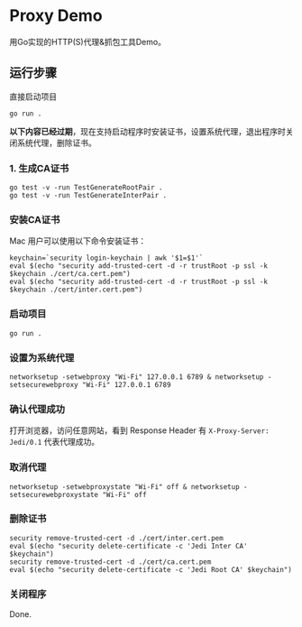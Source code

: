 # Proxy Demo

用Go实现的HTTP(S)代理&抓包工具Demo。

## 运行步骤

直接启动项目

```shell
go run .
```

**以下内容已经过期**，现在支持启动程序时安装证书，设置系统代理，退出程序时关闭系统代理，删除证书。

### 1. 生成CA证书

```shell
go test -v -run TestGenerateRootPair .
go test -v -run TestGenerateInterPair .
```

### 安装CA证书

Mac 用户可以使用以下命令安装证书：

```shell
keychain=`security login-keychain | awk '$1=$1'`
eval $(echo "security add-trusted-cert -d -r trustRoot -p ssl -k $keychain ./cert/ca.cert.pem")
eval $(echo "security add-trusted-cert -d -r trustRoot -p ssl -k $keychain ./cert/inter.cert.pem")
```

### 启动项目

```shell
go run .
```

### 设置为系统代理

```shell
networksetup -setwebproxy "Wi-Fi" 127.0.0.1 6789 & networksetup -setsecurewebproxy "Wi-Fi" 127.0.0.1 6789
```

### 确认代理成功

打开浏览器，访问任意网站，看到 Response Header 有 `X-Proxy-Server: Jedi/0.1` 代表代理成功。

### 取消代理

```shell
networksetup -setwebproxystate "Wi-Fi" off & networksetup -setsecurewebproxystate "Wi-Fi" off
```

### 删除证书

```shell
security remove-trusted-cert -d ./cert/inter.cert.pem
eval $(echo "security delete-certificate -c 'Jedi Inter CA' $keychain")
security remove-trusted-cert -d ./cert/ca.cert.pem
eval $(echo "security delete-certificate -c 'Jedi Root CA' $keychain")
```

### 关闭程序

Done.
